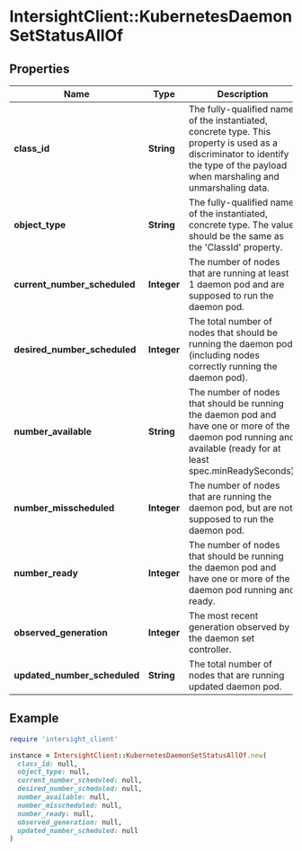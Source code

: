 # IntersightClient::KubernetesDaemonSetStatusAllOf

## Properties

| Name | Type | Description | Notes |
| ---- | ---- | ----------- | ----- |
| **class_id** | **String** | The fully-qualified name of the instantiated, concrete type. This property is used as a discriminator to identify the type of the payload when marshaling and unmarshaling data. | [default to &#39;kubernetes.DaemonSetStatus&#39;] |
| **object_type** | **String** | The fully-qualified name of the instantiated, concrete type. The value should be the same as the &#39;ClassId&#39; property. | [default to &#39;kubernetes.DaemonSetStatus&#39;] |
| **current_number_scheduled** | **Integer** | The number of nodes that are running at least 1 daemon pod and are supposed to run the daemon pod. | [optional][default to 0] |
| **desired_number_scheduled** | **Integer** | The total number of nodes that should be running the daemon pod (including nodes correctly running the daemon pod). | [optional][default to 0] |
| **number_available** | **String** | The number of nodes that should be running the daemon pod and have one or more of the daemon pod running and available (ready for at least spec.minReadySeconds). | [optional] |
| **number_misscheduled** | **Integer** | The number of nodes that are running the daemon pod, but are not supposed to run the daemon pod. | [optional][default to 0] |
| **number_ready** | **Integer** | The number of nodes that should be running the daemon pod and have one or more of the daemon pod running and ready. | [optional][default to 0] |
| **observed_generation** | **Integer** | The most recent generation observed by the daemon set controller. | [optional][default to 0] |
| **updated_number_scheduled** | **String** | The total number of nodes that are running updated daemon pod. | [optional] |

## Example

```ruby
require 'intersight_client'

instance = IntersightClient::KubernetesDaemonSetStatusAllOf.new(
  class_id: null,
  object_type: null,
  current_number_scheduled: null,
  desired_number_scheduled: null,
  number_available: null,
  number_misscheduled: null,
  number_ready: null,
  observed_generation: null,
  updated_number_scheduled: null
)
```

